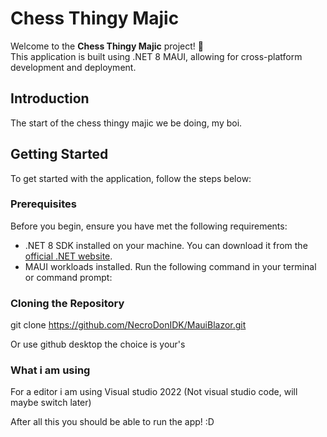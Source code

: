 ﻿# Chess Thingy Majic

Welcome to the **Chess Thingy Majic** project! 🎉  
This application is built using .NET 8 MAUI, allowing for cross-platform development and deployment.

## Introduction

The start of the chess thingy majic we be doing, my boi.

## Getting Started

To get started with the application, follow the steps below:

### Prerequisites

Before you begin, ensure you have met the following requirements:

- .NET 8 SDK installed on your machine. You can download it from the [official .NET website](https://dotnet.microsoft.com/download).
- MAUI workloads installed. Run the following command in your terminal or command prompt:

 ### Cloning the Repository 

 git clone https://github.com/NecroDonIDK/MauiBlazor.git

 Or use github desktop the choice is your's


### What i am using

For a editor i am using Visual studio 2022 (Not visual studio code, will maybe switch later) 

After all this you should be able to run the app! :D
